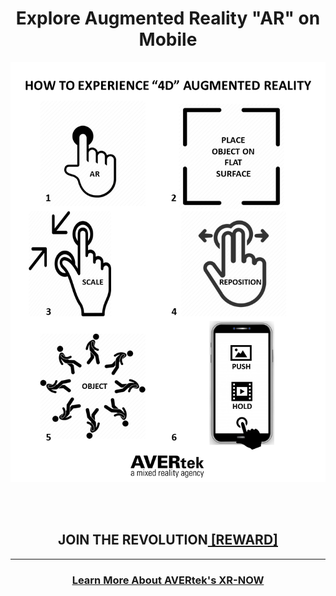 <h1 style="text-align: center;" markdown="1">Explore Augmented Reality "AR" on Mobile</h1>

  <p align="center">
  <img src="images/AR Instructions w.png" width=750>
  </p>
  <br><br>

<script>
/**
* Function that registers a click on an outbound link in Analytics.
* This function takes a valid URL string as an argument, and uses that URL string
* as the event label. Setting the transport method to 'beacon' lets the hit be sent
* using 'navigator.sendBeacon' in browser that support it.
*/
var getOutboundLink = function(url) {
  gtag('event', 'click', {
    'event_category': 'outbound',
    'event_label': url,
    'transport_type': 'beacon',
    'event_callback': function(){document.location = url;}
  });
}
</script>

<h2 style="text-align: center;" markdown="1">JOIN THE REVOLUTION<a href="https://www.k18hair.com/pages/our-science" onclick="getOutboundLink('https://www.k18hair.com/pages/our-science'); return false;"> [REWARD]</a></h2>


---

<h3 style="text-align: center;" markdown="1"><a href="https://avertek.net/" onclick="getOutboundLink('https://avertek.net/'); return false;">Learn More About AVERtek's XR-NOW</a></h3> 
  
